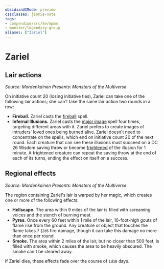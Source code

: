 ```yaml
---
obsidianUIMode: preview
cssclasses: json5e-note
tags:
- compendium/src/5e/mpmm
- monster/legendary-group
aliases: ["Zariel"]
---
```

# Zariel

## Lair actions
_Source: Mordenkainen Presents: Monsters of the Multiverse_

On initiative count 20 (losing initiative ties), Zariel can take one of the following lair actions; she can't take the same lair action two rounds in a row:

- **Fireball.** Zariel casts the [fireball](/3-Mechanics/CLI/spells/fireball.md) spell.  
- **Infernal Illusions.** Zariel casts the [major image](/3-Mechanics/CLI/spells/major-image.md) spell four times, targeting different areas with it. Zariel prefers to create images of intruders' loved ones being burned alive. Zariel doesn't need to concentrate on the spells, which end on initiative count 20 of the next round. Each creature that can see these illusions must succeed on a DC 26 Wisdom saving throw or become [frightened](/3-Mechanics/CLI/rules/conditions.md#frightened) of the illusion for 1 minute. A frightened creature can repeat the saving throw at the end of each of its turns, ending the effect on itself on a success.  

## Regional effects
_Source: Mordenkainen Presents: Monsters of the Multiverse_

The region containing Zariel's lair is warped by her magic, which creates one or more of the following effects:

- **Hellscape.** The area within 9 miles of the lair is filled with screaming voices and the stench of burning meat.  
- **Pyres.** Once every 60 feet within 1 mile of the lair, 10-foot-high gouts of flame rise from the ground. Any creature or object that touches the flame takes 7 (`2d6` fire damage, though it can take this damage no more than once per round.  
- **Smoke.** The area within 2 miles of the lair, but no closer than 500 feet, is filled with smoke, which causes the area to be heavily obscured. The smoke can't be cleared away.  

If Zariel dies, these effects fade over the course of `1d10` days.